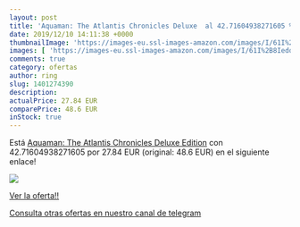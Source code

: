 ```yaml
---
layout: post
title: 'Aquaman: The Atlantis Chronicles Deluxe  al 42.71604938271605 % de descuento'
date: 2019/12/10 14:11:38 +0000
thumbnailImage: 'https://images-eu.ssl-images-amazon.com/images/I/61I%2B8IedqTL._SL200_.jpg'
images: [ 'https://images-eu.ssl-images-amazon.com/images/I/61I%2B8IedqTL._SL200_.jpg' ]
comments: true
category: ofertas
author: ring
slug: 1401274390
description:
actualPrice: 27.84 EUR
comparePrice: 48.6 EUR
inStock: true
---
```


Está [Aquaman: The Atlantis Chronicles Deluxe Edition](https://www.amazon.com/dp/1401274390/?tag=redken08-20) con 42.71604938271605 por 27.84 EUR (original: 48.6 EUR) en el siguiente enlace!

[![](https://images-eu.ssl-images-amazon.com/images/I/61I%2B8IedqTL._SL200_.jpg)](https://www.amazon.com/dp/1401274390/?tag=redken08-20)

[Ver la oferta!!](https://www.amazon.com/dp/1401274390/?tag=redken08-20)

[Consulta otras ofertas en nuestro canal de telegram](https://t.me/s/ofertas25)

